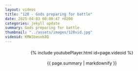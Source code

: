 ```yaml
---
layout: videos
title: "128 - Gods preparing for battle"
date: 2025-04-03 00:00:47 +0200
categories: jekyll update
summary: Gods preparing for battle
thumbnail: "../assets/images/128vid.jpg"
videoid: KMW1beook8Q
---
```


<div style="text-align: center; margin-top: 20px;">
  {% include youtubePlayer.html id=page.videoid %}
  <p style="margin-top: 15px; font-size: 1.2em; color: #333;">
    <p>{{ page.summary | markdownify }}</p>
  </p>
</div>
